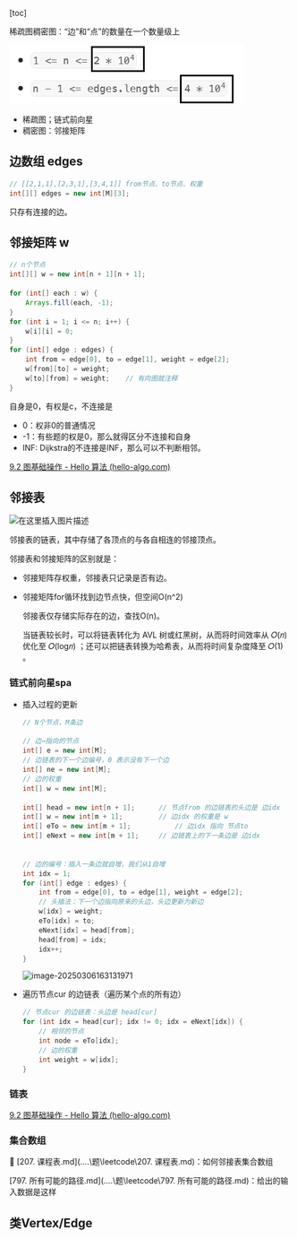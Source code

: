 [toc]

稀疏图稠密图：“边”和“点”的数量在一个数量级上

![alt text](../../../images/image-39.png)

- 稀疏图；链式前向星
- 稠密图：邻接矩阵

## 边数组 edges

```java
// [[2,1,1],[2,3,1],[3,4,1]] from节点、to节点、权重
int[][] edges = new int[M][3];
```
只存有连接的边。

## 邻接矩阵 w

```java
// n个节点
int[][] w = new int[n + 1][n + 1];

for (int[] each : w) {
    Arrays.fill(each, -1);
}
for (int i = 1; i <= n; i++) {
    w[i][i] = 0;
}
for (int[] edge : edges) {
    int from = edge[0], to = edge[1], weight = edge[2];
    w[from][to] = weight;
    w[to][from] = weight;    // 有向图就注释
}
```

自身是0，有权是c，不连接是
- 0：权非0的普通情况
- -1：有些题的权是0，那么就得区分不连接和自身
- INF: Dijkstra的不连接是INF，那么可以不判断相邻。

[9.2  图基础操作 - Hello 算法 (hello-algo.com)](https://www.hello-algo.com/chapter_graph/graph_operations/#921)

## 邻接表

![在这里插入图片描述](https://img-blog.csdnimg.cn/2019080616513495.png)

邻接表的链表，其中存储了各顶点的与各自相连的邻接顶点。



邻接表和邻接矩阵的区别就是：

- 邻接矩阵存权重，邻接表只记录是否有边。

- 邻接矩阵for循环找到边节点快，但空间O(n^2)

  邻接表仅存储实际存在的边，查找O(n)。

  当链表较长时，可以将链表转化为 AVL 树或红黑树，从而将时间效率从 𝑂(𝑛) 优化至 𝑂(log⁡𝑛) ；还可以把链表转换为哈希表，从而将时间复杂度降至 𝑂(1) 。



### 链式前向星spa

- 插入过程的更新

  ```java
  // N个节点，M条边
  
  // 边→指向的节点
  int[] e = new int[M];
  // 边链表的下一个边编号，0 表示没有下一个边
  int[] ne = new int[M];
  // 边的权重
  int[] w = new int[M];
  
  int[] head = new int[n + 1];		// 节点from 的边链表的头边是 边idx
  int[] w = new int[m + 1];			// 边idx 的权重是 w
  int[] eTo = new int[m + 1];			// 边idx 指向 节点to
  int[] eNext = new int[m + 1];		// 边链表上的下一条边是 边idx
  
  
  // 边的编号：插入一条边就自增，我们从1自增
  int idx = 1;
  for (int[] edge : edges) {
      int from = edge[0], to = edge[1], weight = edge[2];
      // 头插法：下一个边指向原来的头边，头边更新为新边
      w[idx] = weight;
      eTo[idx] = to;
      eNext[idx] = head[from];
      head[from] = idx;
      idx++;
  }
  ```

  ![image-20250306163131971](https://cdn.jsdelivr.net/gh/sword4869/pic1@main/images/202503061631028.png)

- 遍历节点cur 的边链表（遍历某个点的所有边）

  ```java
  // 节点cur 的边链表：头边是 head[cur]
  for (int idx = head[cur]; idx != 0; idx = eNext[idx]) {
      // 相邻的节点
      int node = eTo[idx];
      // 边的权重
      int weight = w[idx];
  }
  ```

### 链表

[9.2  图基础操作 - Hello 算法 (hello-algo.com)](https://www.hello-algo.com/chapter_graph/graph_operations/#922)

### 集合数组

🚀 [207. 课程表.md](..\..\题\leetcode\207. 课程表.md)：如何邻接表集合数组

 [797. 所有可能的路径.md](..\..\题\leetcode\797. 所有可能的路径.md)：给出的输入数据是这样

## 类Vertex/Edge
